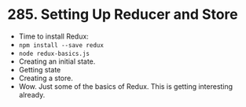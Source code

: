 # 285. Setting Up Reducer and Store
- Time to install Redux:
- `npm install --save redux`
- `node redux-basics.js`
- Creating an initial state.
- Getting state
- Creating a store.
- Wow. Just some of the basics of Redux. This is getting interesting already.